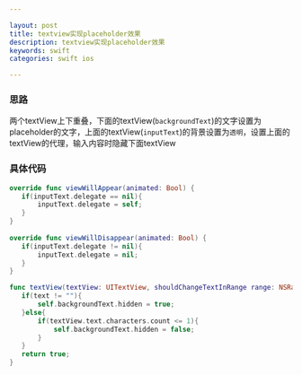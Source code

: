 ```yaml
---

layout: post
title: textview实现placeholder效果
description: textview实现placeholder效果
keywords: swift
categories: swift ios

---
```


### 思路
两个textView上下重叠，下面的textView(`backgroundText`)的文字设置为placeholder的文字，上面的textView(`inputText`)的背景设置为`透明`，设置上面的textView的代理，输入内容时隐藏下面textView

### 具体代码
```swift
override func viewWillAppear(animated: Bool) {
   if(inputText.delegate == nil){
       inputText.delegate = self;
   }
}
    
override func viewWillDisappear(animated: Bool) {
   if(inputText.delegate != nil){
       inputText.delegate = nil;
   }
}

func textView(textView: UITextView, shouldChangeTextInRange range: NSRange, replacementText text: String) -> Bool {
   if(text != ""){
       self.backgroundText.hidden = true;
   }else{
       if(textView.text.characters.count <= 1){
           self.backgroundText.hidden = false;
       }
   }
   return true;
}
```
